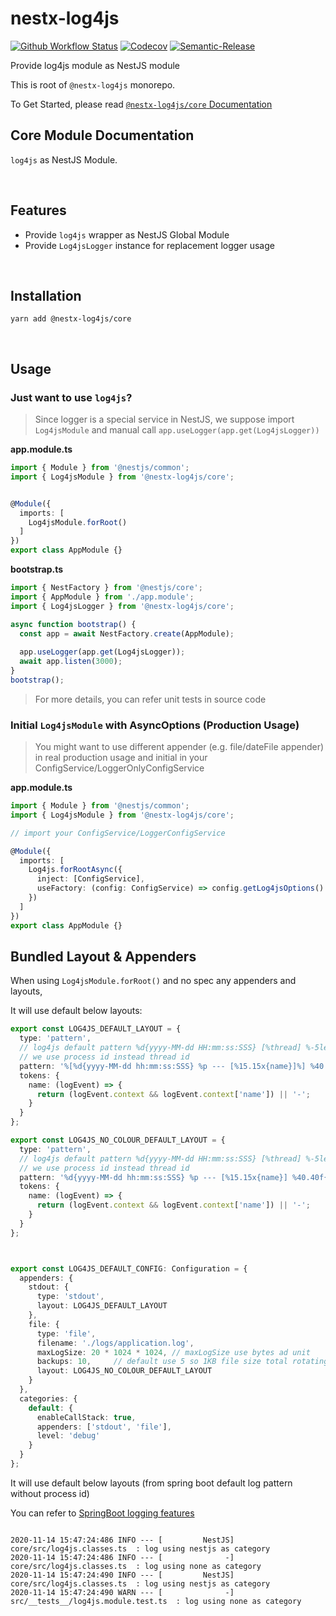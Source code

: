 # nestx-log4js

[![Github Workflow Status](https://github.com/nest-x/nestx-log4js/workflows/ci/badge.svg)](https://github.com/nest-x/nestx-log4js)
[![Codecov](https://codecov.io/gh/nest-x/nestx-log4js/branch/master/graph/badge.svg)](https://codecov.io/gh/nest-x/nestx-log4js)
[![Semantic-Release](https://img.shields.io/badge/%20%20%F0%9F%93%A6%F0%9F%9A%80-semantic--release-e10079.svg)](https://github.com/semantic-release/semantic-release)


Provide log4js module as NestJS module

This is root of `@nestx-log4js` monorepo.

To Get Started, please read [`@nestx-log4js/core` Documentation](./packages/core/)


## Core Module Documentation

`log4js` as NestJS Module.

<br/>

## Features

- Provide `log4js` wrapper as NestJS Global Module
- Provide `Log4jsLogger` instance for replacement logger usage

<br/>


## Installation

```shell
yarn add @nestx-log4js/core
```

<br/>


## Usage


### Just want to use `log4js`?

> Since logger is a special service in NestJS, we suppose
> import `Log4jsModule` and manual call `app.useLogger(app.get(Log4jsLogger))`


**app.module.ts**

```typescript
import { Module } from '@nestjs/common';
import { Log4jsModule } from '@nestx-log4js/core';


@Module({
  imports: [
    Log4jsModule.forRoot()
  ]
})
export class AppModule {}
```

**bootstrap.ts**

```typescript
import { NestFactory } from '@nestjs/core';
import { AppModule } from './app.module'; 
import { Log4jsLogger } from '@nestx-log4js/core';

async function bootstrap() {
  const app = await NestFactory.create(AppModule);
  
  app.useLogger(app.get(Log4jsLogger));
  await app.listen(3000);
}
bootstrap();
```

> For more details, you can refer unit tests in source code


### Initial `Log4jsModule` with AsyncOptions (Production Usage)

> You might want to use different appender (e.g. file/dateFile appender)
> in real production usage and initial in your ConfigService/LoggerOnlyConfigService


**app.module.ts**

```typescript
import { Module } from '@nestjs/common';
import { Log4jsModule } from '@nestx-log4js/core';

// import your ConfigService/LoggerConfigService

@Module({
  imports: [
    Log4js.forRootAsync({
      inject: [ConfigService],
      useFactory: (config: ConfigService) => config.getLog4jsOptions() // config.getLog4jsOptions should return valid Log4jsOptions
    })
  ]
})
export class AppModule {}
```


## Bundled Layout & Appenders

When using `Log4jsModule.forRoot()` and no spec any appenders and layouts,

It will use default below layouts:

```typescript
export const LOG4JS_DEFAULT_LAYOUT = {
  type: 'pattern',
  // log4js default pattern %d{yyyy-MM-dd HH:mm:ss:SSS} [%thread] %-5level %logger{36} - %msg%n
  // we use process id instead thread id
  pattern: '%[%d{yyyy-MM-dd hh:mm:ss:SSS} %p --- [%15.15x{name}]%] %40.40f{3}  : %m',
  tokens: {
    name: (logEvent) => {
      return (logEvent.context && logEvent.context['name']) || '-';
    }
  }
};

export const LOG4JS_NO_COLOUR_DEFAULT_LAYOUT = {
  type: 'pattern',
  // log4js default pattern %d{yyyy-MM-dd HH:mm:ss:SSS} [%thread] %-5level %logger{36} - %msg%n
  // we use process id instead thread id
  pattern: '%d{yyyy-MM-dd hh:mm:ss:SSS} %p --- [%15.15x{name}] %40.40f{3}  : %m',
  tokens: {
    name: (logEvent) => {
      return (logEvent.context && logEvent.context['name']) || '-';
    }
  }
};



export const LOG4JS_DEFAULT_CONFIG: Configuration = {
  appenders: {
    stdout: {
      type: 'stdout',
      layout: LOG4JS_DEFAULT_LAYOUT
    },
    file: {
      type: 'file',
      filename: './logs/application.log',
      maxLogSize: 20 * 1024 * 1024, // maxLogSize use bytes ad unit
      backups: 10,     // default use 5 so 1KB file size total rotating
      layout: LOG4JS_NO_COLOUR_DEFAULT_LAYOUT
    }
  },
  categories: {
    default: {
      enableCallStack: true,
      appenders: ['stdout', 'file'],
      level: 'debug'
    }
  }
};

```

It will use default below layouts (from spring boot default log pattern without process id)

You can refer to [SpringBoot logging features](https://docs.spring.io/spring-boot/docs/2.1.9.RELEASE/reference/html/boot-features-logging.html)

```

2020-11-14 15:47:24:486 INFO --- [         NestJS]               core/src/log4js.classes.ts  : log using nestjs as category
2020-11-14 15:47:24:486 INFO --- [              -]               core/src/log4js.classes.ts  : log using none as category
2020-11-14 15:47:24:490 INFO --- [         NestJS]               core/src/log4js.classes.ts  : log using nestjs as category
2020-11-14 15:47:24:490 WARN --- [              -]      src/__tests__/log4js.module.test.ts  : log using none as category

```
